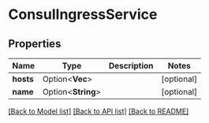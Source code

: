 # ConsulIngressService

## Properties

| Name      | Type                    | Description | Notes      |
| --------- | ----------------------- | ----------- | ---------- |
| **hosts** | Option<**Vec<String>**> |             | [optional] |
| **name**  | Option<**String**>      |             | [optional] |

[[Back to Model list]](../README.md#documentation-for-models)
[[Back to API list]](../README.md#documentation-for-api-endpoints)
[[Back to README]](../README.md)

